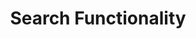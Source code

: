 ---
title: Search Functionality

archived_page: no
archived_page_text:
link_to_archived_designs: "/concepts/archived-search-functionality"
link_to_active_designs:

category: "Search:"

headline: Search Functionality

copy:
  - text: Below are some options on how we could implement search. Please take a look at each option and tell us what you think about the functionality in the discussion section below the option.

discussion_title: "Discussion suggestions:"

discussion_bullet_points:
- Are there additional fields or filters that you would like added?
- Are there fields or filters that are not important to you?
- Is there one option that makes search easier?

tabs_required: yes

tabs:
  - title: Advanced Search
    url_hash: "!advanced-search"
    archived_text:
    description: "Key Feature:"
    features:
      - description: This option makes all searchable fields available in one form. Select multiple filters, such as Spending Type, Fiscal Year, Agency, Place of Performance and Contractor Type.
    disclaimer_text:
    image: /assets/img/adv_search.png
    image_alt_text: The advanced search feature allows users to create a search query by filling in a form which specifies exactly what data to return.
    below_image_content: What do you think of the Advanced Search option?
    disqus_identifier: 93415672
    disqus_url: "https://openbeta.usaspending.com/concepts/search-functionality#!advanced-search"
  - title: Search Builder
    url_hash: "!search-builder"
    archived_text:
    description: "Key Feature:"
    features:
      - description: This option is a simple interface that gives you the opportunity to build your own search using selections from the drop down menu.
    disclaimer_text:
    image: /assets/img/search_builder.png
    image_alt_text: The search builder feature allows the user to construct a search query using dropdown menus to include specific search filters.
    below_image_content: What do you think of the Search Builder option?
    disqus_identifier: 12697438
    disqus_url: "https://openbeta.usaspending.com/concepts/search-functionality#!search-builder"
  - title: SQL Search
    url_hash: "!sql-search"
    archived_text:
    description: "Key Feature:"
    features:
      - description: This option gives you the ability to search the database using SQL queries.
    disclaimer_text:
    image: /assets/img/sql_search.png
    image_alt_text: The SQL search feature provides a terminal style interface and the ability to search using structured query language (SQL).
    below_image_content: What do you think of the SQL Search option?
    disqus_identifier: 81493267
    disqus_url: "https://openbeta.usaspending.com/concepts/search-functionality#!sql-search"

no_tabs:
  - archived_text:
    description:
    features:
      - description:
    disclaimer_text:
    image:
    image_alt_text:
    below_image_content:
    disqus_identifier:
    disqus_url:

---